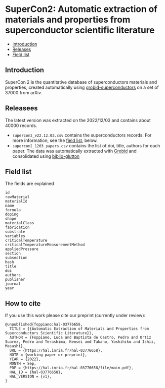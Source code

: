 # SuperCon2: Automatic extraction of materials and properties from superconductor scientific literature

- [Introduction](#introduction)
- [Releases](#releases)
- [Field list](#field-list)

## Introduction 

SuperCon 2 is the quantitative database of superconductors materials and properties, created automatically using [grobid-superconductors](https://github.com/lfoppiano/grobid-superconductors) on a set of 37000 from arXiv. 

## Releasees 

The latest version was extracted on the 2022/12/03 and contains about 40000 records.  
- `supercon2_v22.12.03.csv` contains the superconductors records. For more information, see the [field list](#field-list), below.
- `supercon2_1203_papers.csv` contains the list of doi, title, authors for each paper. The data was automatically extracted with [Grobid](https://github.com/kermitt2/grobid) and consolidated using [biblio-glutton](https://github.com/kermitt2/biblio-glutton)

## Field list

The fields are explained 
```
id
rawMaterial
materialId
name
formula
doping
shape
materialClass
fabrication
substrate
variables
criticalTemperature
criticalTemperatureMeasurementMethod
appliedPressure
section
subsection
hash
title
doi
authors
publisher
journal
year
```

## How to cite

If you use this work please cite our preprint (currently under review): 

```
@unpublished{foppiano:hal-03776658,
  TITLE = {{Automatic Extraction of Materials and Properties from Superconductors Scientific Literature}},
  AUTHOR = {Foppiano, Luca and Baptista de Castro, Pedro and Ortiz Suarez, Pedro and Terashima, Kensei and Takano, Yoshihiko and Ishii, Masashi},
  URL = {https://hal.inria.fr/hal-03776658},
  NOTE = {working paper or preprint},
  YEAR = {2022},
  MONTH = Sep,
  PDF = {https://hal.inria.fr/hal-03776658/file/main.pdf},
  HAL_ID = {hal-03776658},
  HAL_VERSION = {v1},
}
```